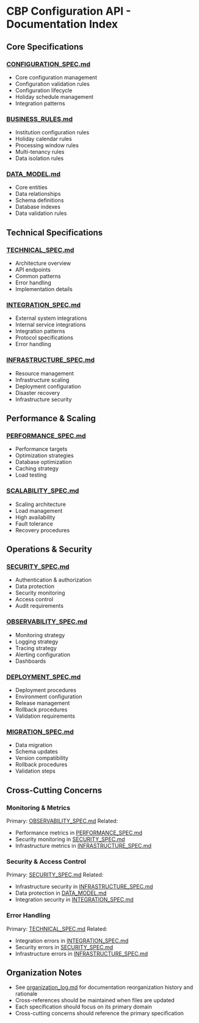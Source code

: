 # CBP Configuration API - Documentation Index

## Core Specifications

### [CONFIGURATION_SPEC.md](./CONFIGURATION_SPEC.md)
- Core configuration management
- Configuration validation rules
- Configuration lifecycle
- Holiday schedule management
- Integration patterns

### [BUSINESS_RULES.md](./BUSINESS_RULES.md)
- Institution configuration rules
- Holiday calendar rules
- Processing window rules
- Multi-tenancy rules
- Data isolation rules

### [DATA_MODEL.md](./DATA_MODEL.md)
- Core entities
- Data relationships
- Schema definitions
- Database indexes
- Data validation rules

## Technical Specifications

### [TECHNICAL_SPEC.md](./TECHNICAL_SPEC.md)
- Architecture overview
- API endpoints
- Common patterns
- Error handling
- Implementation details

### [INTEGRATION_SPEC.md](./INTEGRATION_SPEC.md)
- External system integrations
- Internal service integrations
- Integration patterns
- Protocol specifications
- Error handling

### [INFRASTRUCTURE_SPEC.md](./INFRASTRUCTURE_SPEC.md)
- Resource management
- Infrastructure scaling
- Deployment configuration
- Disaster recovery
- Infrastructure security

## Performance & Scaling

### [PERFORMANCE_SPEC.md](./PERFORMANCE_SPEC.md)
- Performance targets
- Optimization strategies
- Database optimization
- Caching strategy
- Load testing

### [SCALABILITY_SPEC.md](./SCALABILITY_SPEC.md)
- Scaling architecture
- Load management
- High availability
- Fault tolerance
- Recovery procedures

## Operations & Security

### [SECURITY_SPEC.md](./SECURITY_SPEC.md)
- Authentication & authorization
- Data protection
- Security monitoring
- Access control
- Audit requirements

### [OBSERVABILITY_SPEC.md](./OBSERVABILITY_SPEC.md)
- Monitoring strategy
- Logging strategy
- Tracing strategy
- Alerting configuration
- Dashboards

### [DEPLOYMENT_SPEC.md](./DEPLOYMENT_SPEC.md)
- Deployment procedures
- Environment configuration
- Release management
- Rollback procedures
- Validation requirements

### [MIGRATION_SPEC.md](./MIGRATION_SPEC.md)
- Data migration
- Schema updates
- Version compatibility
- Rollback procedures
- Validation steps

## Cross-Cutting Concerns

### Monitoring & Metrics
Primary: [OBSERVABILITY_SPEC.md](./OBSERVABILITY_SPEC.md)
Related:
- Performance metrics in [PERFORMANCE_SPEC.md](./PERFORMANCE_SPEC.md)
- Security monitoring in [SECURITY_SPEC.md](./SECURITY_SPEC.md)
- Infrastructure metrics in [INFRASTRUCTURE_SPEC.md](./INFRASTRUCTURE_SPEC.md)

### Security & Access Control
Primary: [SECURITY_SPEC.md](./SECURITY_SPEC.md)
Related:
- Infrastructure security in [INFRASTRUCTURE_SPEC.md](./INFRASTRUCTURE_SPEC.md)
- Data protection in [DATA_MODEL.md](./DATA_MODEL.md)
- Integration security in [INTEGRATION_SPEC.md](./INTEGRATION_SPEC.md)

### Error Handling
Primary: [TECHNICAL_SPEC.md](./TECHNICAL_SPEC.md)
Related:
- Integration errors in [INTEGRATION_SPEC.md](./INTEGRATION_SPEC.md)
- Security errors in [SECURITY_SPEC.md](./SECURITY_SPEC.md)
- Infrastructure errors in [INFRASTRUCTURE_SPEC.md](./INFRASTRUCTURE_SPEC.md)

## Organization Notes
- See [organization_log.md](./organization_log.md) for documentation reorganization history and rationale
- Cross-references should be maintained when files are updated
- Each specification should focus on its primary domain
- Cross-cutting concerns should reference the primary specification
